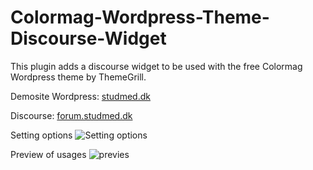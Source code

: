 # Colormag-Wordpress-Theme-Discourse-Widget
This plugin adds a discourse widget to be used with the free Colormag Wordpress theme by ThemeGrill.

Demosite
Wordpress: [studmed.dk](https://forum.studmed.dk)

Discourse: [forum.studmed.dk](https://forum.studmed.dk)

Setting options
![Setting options](https://github.com/frold/Colormag-Wordpress-Theme-Discourse-Widget/blob/master/images/Sk%C3%A6rmbillede%202019-10-28%20kl.%2011.36.41.png)

Preview of usages 
![previes](https://github.com/frold/Colormag-Wordpress-Theme-Discourse-Widget/blob/master/images/screencapture-blog-studmed-dk-2019-10-28-11_36_58.png)
